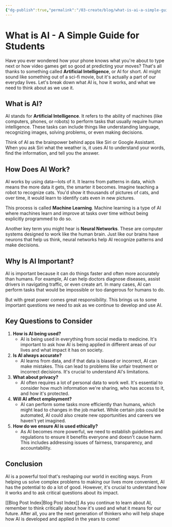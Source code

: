 ```yaml
---
{"dg-publish":true,"permalink":"/03-create/blog/what-is-ai-a-simple-guide-for-students/","tags":["ai","education"]}
---
```



# What is AI - A Simple Guide for Students

Have you ever wondered how your phone knows what you're about to type next or how video games get so good at predicting your moves? That's all thanks to something called **Artificial Intelligence**, or AI for short. AI might sound like something out of a sci-fi movie, but it's actually a part of our everyday lives. Let's break down what AI is, how it works, and what we need to think about as we use it.

## What is AI?

AI stands for **Artificial Intelligence**. It refers to the ability of machines (like computers, phones, or robots) to perform tasks that usually require human intelligence. These tasks can include things like understanding language, recognizing images, solving problems, or even making decisions.

Think of AI as the brainpower behind apps like Siri or Google Assistant. When you ask Siri what the weather is, it uses AI to understand your words, find the information, and tell you the answer.

## How Does AI Work?

AI works by using data—lots of it. It learns from patterns in data, which means the more data it gets, the smarter it becomes. Imagine teaching a robot to recognize cats. You'd show it thousands of pictures of cats, and over time, it would learn to identify cats even in new pictures.

This process is called **Machine Learning**. Machine learning is a type of AI where machines learn and improve at tasks over time without being explicitly programmed to do so.

Another key term you might hear is **Neural Networks**. These are computer systems designed to work like the human brain. Just like our brains have neurons that help us think, neural networks help AI recognize patterns and make decisions.

## Why Is AI Important?

AI is important because it can do things faster and often more accurately than humans. For example, AI can help doctors diagnose diseases, assist drivers in navigating traffic, or even create art. In many cases, AI can perform tasks that would be impossible or too dangerous for humans to do.

But with great power comes great responsibility. This brings us to some important questions we need to ask as we continue to develop and use AI.

## Key Questions to Consider

1. **How is AI being used?**
    - AI is being used in everything from social media to medicine. It's important to ask how AI is being applied in different areas of our lives and what impact it has on society.
2. **Is AI always accurate?**
    - AI learns from data, and if that data is biased or incorrect, AI can make mistakes. This can lead to problems like unfair treatment or incorrect decisions. It's crucial to understand AI's limitations.
3. **What about privacy?**
    - AI often requires a lot of personal data to work well. It's essential to consider how much information we're sharing, who has access to it, and how it's protected.
4. **Will AI affect employment?**
    - AI can perform some tasks more efficiently than humans, which might lead to changes in the job market. While certain jobs could be automated, AI could also create new opportunities and careers we haven't yet imagined.
5. **How do we ensure AI is used ethically?**
    - As AI becomes more powerful, we need to establish guidelines and regulations to ensure it benefits everyone and doesn't cause harm. This includes addressing issues of fairness, transparency, and accountability.

## Conclusion

AI is a powerful tool that's reshaping our world in exciting ways. From helping us solve complex problems to making our lives more convenient, AI has the potential to do a lot of good. However, it's crucial to understand how it works and to ask critical questions about its impact.

[[Blog Post Index\|Blog Post Index]]
As you continue to learn about AI, remember to think critically about how it's used and what it means for our future. After all, you are the next generation of thinkers who will help shape how AI is developed and applied in the years to come!